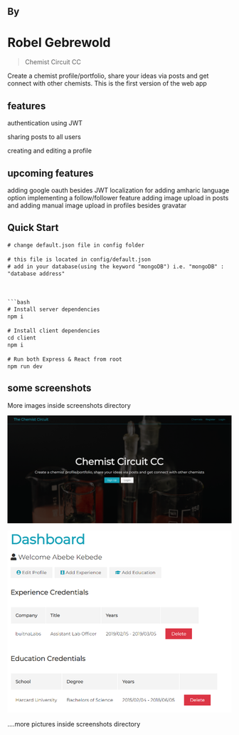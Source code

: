 ## By

# Robel Gebrewold

> Chemist Circuit CC

Create a chemist profile/portfolio, share your ideas via posts and get connect with other chemists.
This is the first version of the web app

## features

authentication using JWT

sharing posts to all users

creating and editing a profile

## upcoming features

adding google oauth besides JWT
localization for adding amharic language option
implementing a follow/follower feature
adding image upload in posts and
adding manual image upload in profiles besides gravatar

## Quick Start

````
# change default.json file in config folder

# this file is located in config/default.json
# add in your database(using the keyword "mongoDB") i.e. "mongoDB" : "database address"



```bash
# Install server dependencies
npm i

# Install client dependencies
cd client
npm i

# Run both Express & React from root
npm run dev

````

## some screenshots

More images inside screenshots directory

![alt text](https://github.com/robel-dev/the-chemist-circuit/blob/main/screenshots/homepage.png)

![alt text](https://github.com/robel-dev/the-chemist-circuit/blob/main/screenshots/abebeprofilepage.png)

....more pictures inside screenshots directory
